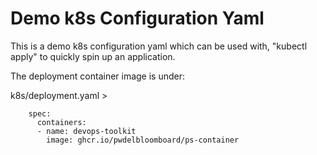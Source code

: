 # Demo k8s Configuration Yaml

This is a demo k8s configuration yaml which can be used with, "kubectl apply" to quickly spin up an application.

The deployment container image is under:

k8s/deployment.yaml > 

```
    spec:
      containers:
      - name: devops-toolkit
        image: ghcr.io/pwdelbloomboard/ps-container
```